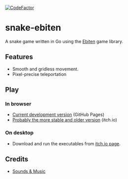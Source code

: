 [![CodeFactor](https://www.codefactor.io/repository/github/anilkonac/snake-ebiten/badge/main)](https://www.codefactor.io/repository/github/anilkonac/snake-ebiten/overview/main)
# snake-ebiten
A snake game written in Go using the [Ebiten](https://ebiten.org/) game library.

## Features
- Smooth and gridless movement.
- Pixel-precise teleportation

## Play
### In browser
- [Current development version](https://anilkonac.github.io/snake-ebiten/) (GitHub Pages)
- [Probably the more stable and older version](https://anilkonac.itch.io/ssnake) (itch.io)
### On desktop
- Download and run the executables from [itch.io page](https://anilkonac.itch.io/ssnake).

## Credits
- [Sounds & Music](https://github.com/anilkonac/snake-ebiten/blob/main/game/resources/audio/Credits.md)
